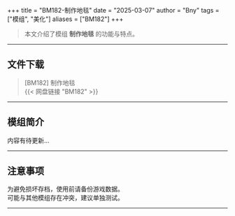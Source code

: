 +++
title = "BM182-制作地毯"
date = "2025-03-07"
author = "Bny"
tags = ["模组", "美化"]
aliases = ["BM182"]
+++

> 本文介绍了模组 **制作地毯** 的功能与特点。

---

## 文件下载

> [BM182] 制作地毯  
{{< 网盘链接 "BM182" >}}  

---

## 模组简介

>  
内容有待更新...  

---

## 注意事项

>  
为避免损坏存档，使用前请备份游戏数据。  
可能与其他模组存在冲突，建议单独测试。  

---

